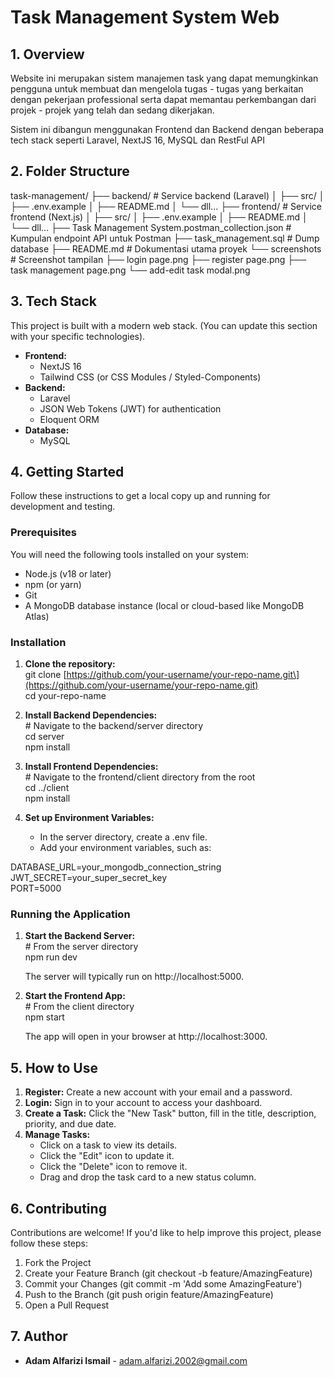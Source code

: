 # **Task Management System Web**

## **1\. Overview**

Website ini merupakan sistem manajemen task yang dapat memungkinkan pengguna untuk membuat dan mengelola tugas - tugas yang berkaitan dengan pekerjaan professional serta dapat memantau perkembangan dari projek - projek yang telah dan sedang dikerjakan.

Sistem ini dibangun menggunakan Frontend dan Backend dengan beberapa tech stack seperti Laravel, NextJS 16, MySQL dan RestFul API

## **2\. Folder Structure**

task-management/
├── backend/               # Service backend (Laravel)
│   ├── src/
│   ├── .env.example
│   ├── README.md
│   └── dll...
├── frontend/              # Service frontend (Next.js)
│   ├── src/
│   ├── .env.example
│   ├── README.md
│   └── dll...
├── Task Management System.postman_collection.json #    Kumpulan endpoint API untuk Postman
├── task_management.sql    # Dump database
├── README.md              # Dokumentasi utama proyek
└── screenshots            # Screenshot tampilan 
    ├── login page.png
    ├── register page.png
    ├── task management page.png
    └── add-edit task modal.png

## **3\. Tech Stack**

This project is built with a modern web stack. (You can update this section with your specific technologies).

* **Frontend:**  
  * NextJS 16 
  * Tailwind CSS (or CSS Modules / Styled-Components)
* **Backend:**  
  * Laravel
  * JSON Web Tokens (JWT) for authentication  
  * Eloquent ORM
* **Database:**  
  * MySQL

## **4\. Getting Started**

Follow these instructions to get a local copy up and running for development and testing.

### **Prerequisites**

You will need the following tools installed on your system:

* Node.js (v18 or later)  
* npm (or yarn)  
* Git  
* A MongoDB database instance (local or cloud-based like MongoDB Atlas)

### **Installation**

1. **Clone the repository:**  
   git clone \[https://github.com/your-username/your-repo-name.git\](https://github.com/your-username/your-repo-name.git)  
   cd your-repo-name

2. **Install Backend Dependencies:**  
   \# Navigate to the backend/server directory  
   cd server  
   npm install

3. **Install Frontend Dependencies:**  
   \# Navigate to the frontend/client directory from the root  
   cd ../client  
   npm install

4. **Set up Environment Variables:**  
   * In the server directory, create a .env file.  
   * Add your environment variables, such as:

DATABASE\_URL=your\_mongodb\_connection\_string  
JWT\_SECRET=your\_super\_secret\_key  
PORT=5000

### **Running the Application**

1. **Start the Backend Server:**  
   \# From the server directory  
   npm run dev

   The server will typically run on http://localhost:5000.  
2. **Start the Frontend App:**  
   \# From the client directory  
   npm start

   The app will open in your browser at http://localhost:3000.

## **5\. How to Use**

1. **Register:** Create a new account with your email and a password.  
2. **Login:** Sign in to your account to access your dashboard.  
3. **Create a Task:** Click the "New Task" button, fill in the title, description, priority, and due date.  
4. **Manage Tasks:**  
   * Click on a task to view its details.  
   * Click the "Edit" icon to update it.  
   * Click the "Delete" icon to remove it.  
   * Drag and drop the task card to a new status column.

## **6\. Contributing**

Contributions are welcome\! If you'd like to help improve this project, please follow these steps:

1. Fork the Project  
2. Create your Feature Branch (git checkout \-b feature/AmazingFeature)  
3. Commit your Changes (git commit \-m 'Add some AmazingFeature')  
4. Push to the Branch (git push origin feature/AmazingFeature)  
5. Open a Pull Request


## **7\. Author**

* **Adam Alfarizi Ismail** \- [adam.alfarizi.2002@gmail.com](mailto:your-email@example.com)  